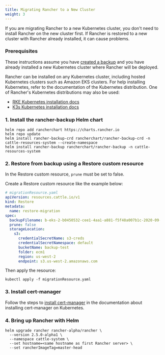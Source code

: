 ```yaml
---
title: Migrating Rancher to a New Cluster
weight: 3
---
```


If you are migrating Rancher to a new Kubernetes cluster, you don't need to install Rancher on the new cluster first. If Rancher is restored to a new cluster with Rancher already installed, it can cause problems.

### Prerequisites

These instructions assume you have [created a backup](../back-up-rancher) and you have already installed a new Kubernetes cluster where Rancher will be deployed.

Rancher can be installed on any Kubernetes cluster, including hosted Kubernetes clusters such as Amazon EKS clusters. For help installing Kubernetes, refer to the documentation of the Kubernetes distribution. One of Rancher's Kubernetes distributions may also be used:

- [RKE Kubernetes installation docs]({{<baseurl>}}/rke/latest/en/installation/)
- [K3s Kubernetes installation docs]({{<baseurl>}}/k3s/latest/en/installation/)

### 1. Install the rancher-backup Helm chart
```
helm repo add rancherchart https://charts.rancher.io
helm repo update
helm install rancher-backup-crd rancherchart/rancher-backup-crd -n cattle-resources-system --create-namespace
helm install rancher-backup rancherchart/rancher-backup -n cattle-resources-system
```

### 2. Restore from backup using a Restore custom resource

In the Restore custom resource, `prune` must be set to false. 

Create a Restore custom resource like the example below:

```yaml
# migrationResource.yaml
apiVersion: resources.cattle.io/v1
kind: Restore
metadata:
  name: restore-migration
spec:
  backupFilename: b-eks-2-b0450532-cee1-4aa1-a881-f5f48a007b1c-2020-09-15T07#27#09Z.tar.gz
  prune: false
  storageLocation:
    s3:
      credentialSecretName: s3-creds
      credentialSecretNamespace: default
      bucketName: backup-test
      folder: ecm1
      region: us-west-2
      endpoint: s3.us-west-2.amazonaws.com
```

Then apply the resource:

```
kubectl apply -f migrationResource.yaml 
```

### 3. Install cert-manager

Follow the steps to [install cert-manager]({{<baseurl>}}/rancher/v2.x/en/installation/install-rancher-on-k8s/install/#5-install-cert-manager) in the documentation about installing cert-manager on Kubernetes.

### 4. Bring up Rancher with Helm

```
helm upgrade rancher rancher-alpha/rancher \
  --version 2.5.0-alpha1 \
  --namespace cattle-system \
  --set hostname=<same hostname as first Rancher server> \
  --set rancherImageTag=master-head
```